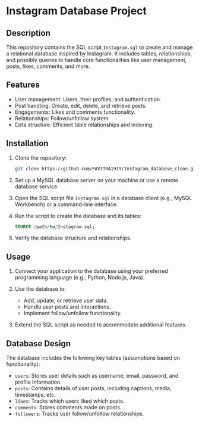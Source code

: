 # Instagram Database Project

## Description
This repository contains the SQL script `Instagram.sql` to create and manage a relational database inspired by Instagram. It includes tables, relationships, and possibly queries to handle core functionalities like user management, posts, likes, comments, and more.

## Features
- User management: Users, their profiles, and authentication.
- Post handling: Create, edit, delete, and retrieve posts.
- Engagements: Likes and comments functionality.
- Relationships: Follow/unfollow system.
- Data structure: Efficient table relationships and indexing.

## Installation

1. Clone the repository:
   ```bash
   git clone https://github.com/PAVITRA1919/Instagram_database_clone.git
   ```

2. Set up a MySQL database server on your machine or use a remote database service.

3. Open the SQL script file `Instagram.sql` in a database client (e.g., MySQL Workbench) or a command-line interface.

4. Run the script to create the database and its tables:
   ```sql
   SOURCE /path/to/Instagram.sql;
   ```

5. Verify the database structure and relationships.

## Usage

1. Connect your application to the database using your preferred programming language (e.g., Python, Node.js, Java).

2. Use the database to:
   - Add, update, or retrieve user data.
   - Handle user posts and interactions.
   - Implement follow/unfollow functionality.

3. Extend the SQL script as needed to accommodate additional features.

## Database Design
The database includes the following key tables (assumptions based on functionality):
- `users`: Stores user details such as username, email, password, and profile information.
- `posts`: Contains details of user posts, including captions, media, timestamps, etc.
- `likes`: Tracks which users liked which posts.
- `comments`: Stores comments made on posts.
- `followers`: Tracks user follow/unfollow relationships.






